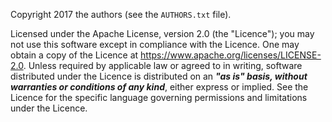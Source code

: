 Copyright 2017 the authors (see the `AUTHORS.txt` file).

Licensed under the Apache License, version 2.0 (the "Licence"); you may not
use this software except in compliance with the Licence. One may obtain a copy
of the Licence at <https://www.apache.org/licenses/LICENSE-2.0>. Unless
required by applicable law or agreed to in writing, software distributed under
the Licence is distributed on an ***"as is" basis, without warranties or
conditions of any kind***, either express or implied. See the Licence for the
specific language governing permissions and limitations under the Licence.
